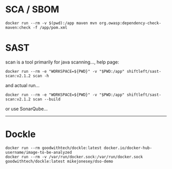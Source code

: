 # SCA / SBOM

```
docker run --rm -v $(pwd):/app maven mvn org.owasp:dependency-check-maven:check -f /app/pom.xml
```

# SAST

scan is a tool primarily for java scanning..., help page:

```
docker run --rm -e "WORKSPACE=${PWD}" -v "$PWD:/app" shiftleft/sast-scan:v2.1.2 scan -h
```

and actual run...

```
docker run --rm -e "WORKSPACE=${PWD}" -v "$PWD:/app" shiftleft/sast-scan:v2.1.2 scan --build
```

or use SonarQube...

---

# Dockle

```
docker run --rm goodwithtech/dockle:latest docker.io/docker-hub-username/image-to-be-analyzed
docker run --rm -v /var/run/docker.sock:/var/run/docker.sock goodwithtech/dockle:latest mikejonesey/dso-demo
```

